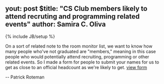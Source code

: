 yout: post
$title:  "CS Club members likely to attend recruting and programming related events"
author: Samira C. Oliva
---
{% include JB/setup %}

On a sort of related note to the room monitor list, we want to know how many people who've 
not graduated are "members," meaning in this case people who would potentially attend recruiting,
programming or other related events. So I made a form for people to submit your names for
us to get as close to an official headcount as we're likely to get. [view form](https://docs.google.com/forms/d/1k0mrLGbFxU1Fchb6jjvW95upLj2xtu7cgmqBWdQmgm0/viewform)

-- Patrick Roteman



